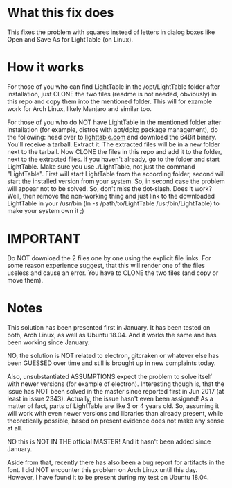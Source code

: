 # What this fix does

This fixes the problem with squares instead of letters in dialog boxes like Open and Save As for LightTable (on Linux).

# How it works

For those of you who can find LightTable in the /opt/LightTable folder after installation, just CLONE the two files (readme is not needed, obviously) in this repo and copy them into the mentioned folder. This will for example work for Arch Linux, likely Manjaro and similar too.

For those of you who do NOT have LightTable in the mentioned folder after installation (for example, distros with apt/dpkg package management), do the following: head over to  [lighttable.com](http://lighttable.com/) and download the 64Bit binary. You'll receive a tarball. Extract it. The extracted files will be in a new folder next to the tarball. Now CLONE the files in this repo and add it to the folder, next to the extracted files. If you haven't already, go to the folder and start LightTable. Make sure you use ./LightTable, not just the command "LightTable". First will start LightTable from the according folder, second will start the installed version from your system. So, in second case the problem will appear not to be solved. So, don't miss the dot-slash. Does it work? Well, then remove the non-working thing and just link to the downloaded LightTable in your /usr/bin (ln -s /path/to/LightTable /usr/bin/LightTable) to make your system own it ;)

# IMPORTANT

Do NOT download the 2 files one by one using the explicit file links. For some reason experience suggest, that this will render one of the files useless and cause an error. You have to CLONE the two files (and copy or move them).

# Notes

This solution has been presented first in January. It has been tested on both, Arch Linux, as well as Ubuntu 18.04. And it works the same and has been working since January.

NO, the solution is NOT related to electron, gitcraken or whatever else has been GUESSED over time and still is brought up in new complaints today.

Also, unsubstantiated ASSUMPTIONS expect the problem to solve itself with newer versions (for example of electron). Interesting though is, that the issue has NOT been solved in the master since reported first in Jun 2017 (at least in issue 2343). Actually, the issue hasn't even been assigned! As a matter of fact, parts of LightTable are like 3 or 4 years old. So, assuming it will work with even newer versions and libraries than already present, while theoretically possible, based on present evidence does not make any sense at all.

NO this is NOT IN THE official MASTER! And it hasn't been added since January.

Aside from that, recently there has also been a bug report for artifacts in the font. I did NOT encounter this problem on Arch Linux until this day. However, I have found it to be present during my test on Ubuntu 18.04.
